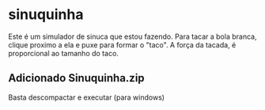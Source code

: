 # sinuquinha
Este é um simulador de sinuca que estou fazendo. 
Para tacar a bola branca, clique proximo a ela e puxe para formar o "taco".
A força da tacada, é proporcional ao tamanho do taco. 

## Adicionado Sinuquinha.zip 
Basta descompactar e executar (para windows)
